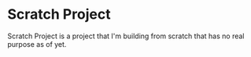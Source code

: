 # Scratch Project

Scratch Project is a project that I'm building from scratch that has no real purpose as of yet.

